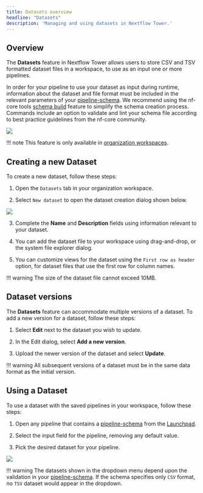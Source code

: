 ```yaml
---
title: Datasets overview
headline: "Datasets"
description: 'Managing and using datasets in Nextflow Tower.'
---
```


## Overview

The **Datasets** feature in Nextflow Tower allows users to store CSV and TSV formatted dataset files in a workspace, to use as an input one or more pipelines. 

In order for your pipeline to use your dataset as input during runtime, information about the dataset and file format must be included in the relevant parameters of your [pipeline-schema](/docs/pipeline-schema/overview.md). We recommend using the nf-core tools [schema build](https://nf-co.re/tools/#pipeline-schema) feature to simplify the schema creation process. Commands include an option to validate and lint your schema file according to best practice guidelines from the nf-core community. 


![](_images/datasets_listing.png)

!!! note
    This feature is only available in [organization workspaces](../orgs-and-teams/workspace-management.md).



## Creating a new Dataset

To create a new dataset, follow these steps:

1. Open the `Datasets` tab in your organization workspace.

2. Select `New dataset` to open the dataset creation dialog shown below.

![](_images/create_dataset.png)

3. Complete the **Name** and **Description** fields using information relevant to your dataset.

4. You can add the dataset file to your workspace using drag-and-drop, or the system file explorer dialog.

5. You can customize views for the dataset using the `First row as header` option, for dataset files that use the first row for column names.



!!! warning
    The size of the dataset file cannot exceed 10MB.


## Dataset versions

The **Datasets** feature can accommodate multiple versions of a dataset. To add a new version for a dataset, follow these steps:

1. Select **Edit** next to the dataset you wish to update.

2. In the Edit dialog, select **Add a new version**.

3. Upload the newer version of the dataset and select **Update**.

!!! warning
    All subsequent versions of a dataset must be in the same data format as the initial version.


## Using a Dataset

To use a dataset with the saved pipelines in your workspace, follow these steps:

1. Open any pipeline that contains a [pipeline-schema](/docs/pipeline-schema/overview.md) from the [Launchpad](/docs/launch/launchpad.md).

2. Select the input field for the pipeline, removing any default value. 

3. Pick the desired dataset for your pipeline.


![](_images/datasets_dropdown.png)


!!! warning
    The datasets shown in the dropdown menu depend upon the validation in your [pipeline-schema](/docs/pipeline-schema/overview.md). If the schema specifies only `CSV` format, no `TSV` dataset would appear in the dropdown.